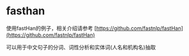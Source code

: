 # fasthan
使用fastHan的例子，相关介绍请参考
[https://github.com/fastnlp/fastHan](https://github.com/fastnlp/fastHan)

可以用于中文句子的分词、词性分析和实体词(人名和机构名)抽取
